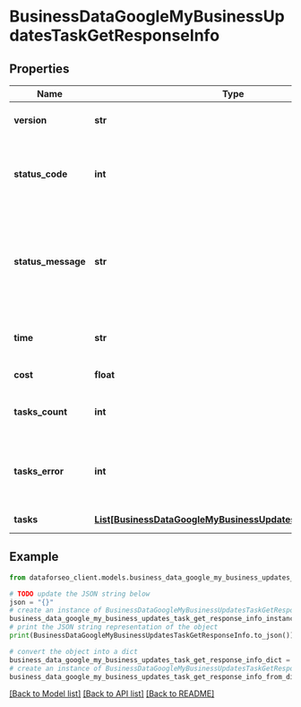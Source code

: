 # BusinessDataGoogleMyBusinessUpdatesTaskGetResponseInfo


## Properties

Name | Type | Description | Notes
------------ | ------------- | ------------- | -------------
**version** | **str** | the current version of the API | [optional] 
**status_code** | **int** | general status code you can find the full list of the response codes here | [optional] 
**status_message** | **str** | general informational message you can find the full list of general informational messages here | [optional] 
**time** | **str** | total execution time, seconds | [optional] 
**cost** | **float** | total tasks cost, USD | [optional] 
**tasks_count** | **int** | the number of tasks in the tasks array | [optional] 
**tasks_error** | **int** | the number of tasks in the tasks array returned with an error | [optional] 
**tasks** | [**List[BusinessDataGoogleMyBusinessUpdatesTaskGetTaskInfo]**](BusinessDataGoogleMyBusinessUpdatesTaskGetTaskInfo.md) | array of tasks | [optional] 

## Example

```python
from dataforseo_client.models.business_data_google_my_business_updates_task_get_response_info import BusinessDataGoogleMyBusinessUpdatesTaskGetResponseInfo

# TODO update the JSON string below
json = "{}"
# create an instance of BusinessDataGoogleMyBusinessUpdatesTaskGetResponseInfo from a JSON string
business_data_google_my_business_updates_task_get_response_info_instance = BusinessDataGoogleMyBusinessUpdatesTaskGetResponseInfo.from_json(json)
# print the JSON string representation of the object
print(BusinessDataGoogleMyBusinessUpdatesTaskGetResponseInfo.to_json())

# convert the object into a dict
business_data_google_my_business_updates_task_get_response_info_dict = business_data_google_my_business_updates_task_get_response_info_instance.to_dict()
# create an instance of BusinessDataGoogleMyBusinessUpdatesTaskGetResponseInfo from a dict
business_data_google_my_business_updates_task_get_response_info_from_dict = BusinessDataGoogleMyBusinessUpdatesTaskGetResponseInfo.from_dict(business_data_google_my_business_updates_task_get_response_info_dict)
```
[[Back to Model list]](../README.md#documentation-for-models) [[Back to API list]](../README.md#documentation-for-api-endpoints) [[Back to README]](../README.md)


